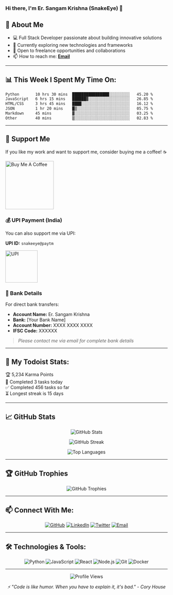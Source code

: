 ### Hi there, I'm Er. Sangam Krishna (SnakeEye) 👋

## 🚀 About Me

- 💻 Full Stack Developer passionate about building innovative solutions
- 🌱 Currently exploring new technologies and frameworks
- 🎯 Open to freelance opportunities and collaborations
- 📫 How to reach me: **[Email](mailto:sangamkrishna@example.com)**

---

## 📊 **This Week I Spent My Time On:**

<!--START_SECTION:waka-->
```txt
Python       10 hrs 30 mins  ████████████████░░░░░░░░░   45.20 %
JavaScript   6 hrs 15 mins   ██████▓░░░░░░░░░░░░░░░░░░   26.85 %
HTML/CSS     3 hrs 45 mins   ████░░░░░░░░░░░░░░░░░░░░░   16.12 %
JSON         1 hr 20 mins    █▒░░░░░░░░░░░░░░░░░░░░░░░   05.75 %
Markdown     45 mins         ▓░░░░░░░░░░░░░░░░░░░░░░░░   03.25 %
Other        40 mins         ▒░░░░░░░░░░░░░░░░░░░░░░░░   02.83 %
```
<!--END_SECTION:waka-->

---

## 💖 Support Me

If you like my work and want to support me, consider buying me a coffee! ☕

<a href="https://www.buymeacoffee.com/snakeeye" target="_blank"><img src="https://cdn.buymeacoffee.com/buttons/v2/default-yellow.png" alt="Buy Me A Coffee" width="150" /></a>

### 💰 UPI Payment (India)

You can also support me via UPI:

**UPI ID:** `snakeeye@paytm`

<img src="https://upload.wikimedia.org/wikipedia/commons/e/e1/UPI-Logo-vector.svg" alt="UPI" width="100"/>

### 🏦 Bank Details

For direct bank transfers:

- **Account Name:** Er. Sangam Krishna
- **Bank:** [Your Bank Name]
- **Account Number:** XXXX XXXX XXXX
- **IFSC Code:** XXXXXX

> *Please contact me via email for complete bank details*

---

## 🚧 **My Todoist Stats:**

<!--TODO-IST:START-->
🏆  5,234 Karma Points           
🌸  Completed 3 tasks today           
✅  Completed 456 tasks so far           
⏳  Longest streak is 15 days
<!--TODO-IST:END-->

---

## 📈 **GitHub Stats**

<p align="center">
  <img src="https://github-readme-stats.vercel.app/api?username=SnakeEye-sudo&show_icons=true&theme=radical" alt="GitHub Stats" />
</p>

<p align="center">
  <img src="https://github-readme-streak-stats.herokuapp.com/?user=SnakeEye-sudo&theme=radical" alt="GitHub Streak" />
</p>

<p align="center">
  <img src="https://github-readme-stats.vercel.app/api/top-langs/?username=SnakeEye-sudo&layout=compact&theme=radical" alt="Top Languages" />
</p>

---

## 🏆 **GitHub Trophies**

<p align="center">
  <img src="https://github-profile-trophy.vercel.app/?username=SnakeEye-sudo&theme=radical&no-frame=true&no-bg=false&margin-w=4&row=1" alt="GitHub Trophies" />
</p>

---

## 📫 **Connect With Me:**

<p align="center">
  <a href="https://github.com/SnakeEye-sudo"><img src="https://img.shields.io/badge/GitHub-100000?style=for-the-badge&logo=github&logoColor=white" alt="GitHub" /></a>
  <a href="https://linkedin.com/in/sangamkrishna"><img src="https://img.shields.io/badge/LinkedIn-0077B5?style=for-the-badge&logo=linkedin&logoColor=white" alt="LinkedIn" /></a>
  <a href="https://twitter.com/snakeeye_dev"><img src="https://img.shields.io/badge/Twitter-1DA1F2?style=for-the-badge&logo=twitter&logoColor=white" alt="Twitter" /></a>
  <a href="mailto:sangamkrishna@example.com"><img src="https://img.shields.io/badge/Email-D14836?style=for-the-badge&logo=gmail&logoColor=white" alt="Email" /></a>
</p>

---

## 🛠️ **Technologies & Tools:**

<p align="center">
  <img src="https://img.shields.io/badge/Python-3776AB?style=for-the-badge&logo=python&logoColor=white" alt="Python" />
  <img src="https://img.shields.io/badge/JavaScript-F7DF1E?style=for-the-badge&logo=javascript&logoColor=black" alt="JavaScript" />
  <img src="https://img.shields.io/badge/React-20232A?style=for-the-badge&logo=react&logoColor=61DAFB" alt="React" />
  <img src="https://img.shields.io/badge/Node.js-339933?style=for-the-badge&logo=nodedotjs&logoColor=white" alt="Node.js" />
  <img src="https://img.shields.io/badge/Git-F05032?style=for-the-badge&logo=git&logoColor=white" alt="Git" />
  <img src="https://img.shields.io/badge/Docker-2496ED?style=for-the-badge&logo=docker&logoColor=white" alt="Docker" />
</p>

---

<p align="center">
  <img src="https://komarev.com/ghpvc/?username=SnakeEye-sudo&label=Profile%20views&color=0e75b6&style=flat" alt="Profile Views" />
</p>

<p align="center">
  <i>⚡ "Code is like humor. When you have to explain it, it's bad." - Cory House</i>
</p>
